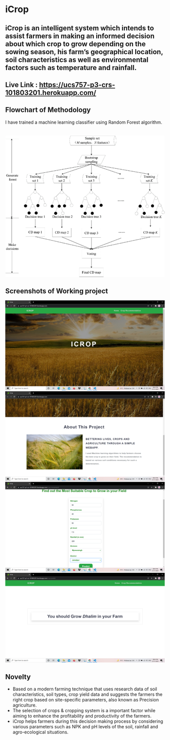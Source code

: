 # iCrop
## iCrop is an intelligent system which intends to assist farmers in making an informed decision about which crop to grow depending on the sowing season, his farm’s geographical location, soil characteristics as well as environmental factors such as temperature and rainfall.
  
## Live Link : https://ucs757-p3-crs-101803201.herokuapp.com/

## Flowchart of Methodology

I have trained a machine learning classifier using Random Forest algorithm.<br><br><br>
![The-flow-chart-of-random-forest-classifier](https://github.com/episkey24/iCrop/blob/main/imgs/flowchart.png)

## Screenshots of Working project

![Screenshot (464)](https://github.com/episkey24/iCrop/blob/main/imgs/a.png)<br>
![Screenshot (465)](https://github.com/episkey24/iCrop/blob/main/imgs/b.png)<br>
![Screenshot (468)](https://github.com/episkey24/iCrop/blob/main/imgs/c.png)<br>
![Screenshot (467)](https://github.com/episkey24/iCrop/blob/main/imgs/d.png)<br>

## Novelty

- Based on a modern farming technique that uses research data of soil characteristics, soil types, crop yield data and suggests the farmers the right crop based on site-specific parameters, also known as Precision agriculture.
- The selection of crops & cropping system is a important factor while aiming to enhance the profitability and productivity  of the farmers.
- iCrop helps farmers during this decision making process by considering various parameters such as NPK and pH levels of the soil, rainfall and agro-ecological situations.
